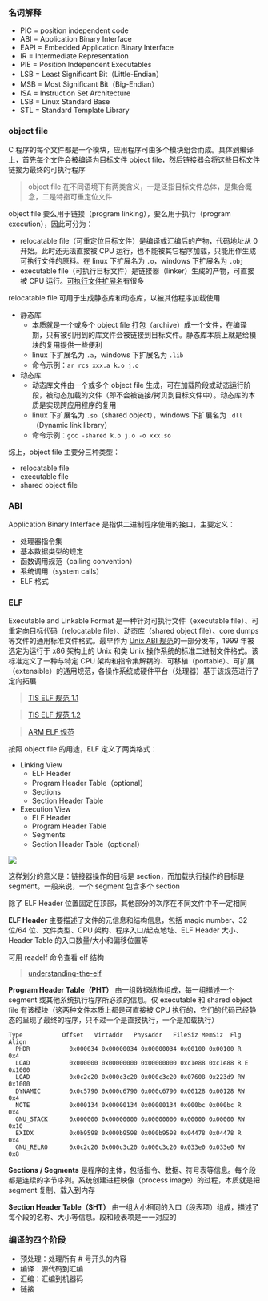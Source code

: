 ### 名词解释

- PIC = position independent code
- ABI = Application Binary Interface
- EAPI = Embedded Application Binary Interface
- IR = Intermediate Representation
- PIE = Position Independent Executables
- LSB = Least Significant Bit（Little-Endian）
- MSB = Most Significant Bit（Big-Endian）
- ISA = Instruction Set Architecture
- LSB = Linux Standard Base
- STL = Standard Template Library


### object file

C 程序的每个文件都是一个模块，应用程序可由多个模块组合而成。具体到编译上，首先每个文件会被编译为目标文件 object file，然后链接器会将这些目标文件链接为最终的可执行程序

> object file 在不同语境下有两类含义，一是泛指目标文件总体，是集合概念，二是特指可重定位文件

object file 要么用于链接（program linking），要么用于执行（program execution），因此可分为：

- relocatable file（可重定位目标文件）是编译或汇编后的产物，代码地址从 0 开始。此时还无法直接被 CPU 运行，也不能被其它程序加载，只能用作生成可执行文件的原料。在 linux 下扩展名为 `.o`，windows 下扩展名为 `.obj`
- executable file（可执行目标文件）是链接器（linker）生成的产物，可直接被 CPU 运行。[可执行文件扩展名](https://fileinfo.com/filetypes/executable)有很多

relocatable file 可用于生成静态库和动态库，以被其他程序加载使用

- 静态库
    - 本质就是一个或多个 object file 打包（archive）成一个文件，在编译期，只有被引用到的库文件会被链接到目标文件。静态库本质上就是给模块的复用提供一些便利
    - linux 下扩展名为 `.a`，windows 下扩展名为 `.lib`
    - 命令示例：`ar rcs xxx.a k.o j.o`
- 动态库
    - 动态库文件由一个或多个 object file 生成，可在加载阶段或动态运行阶段，被动态加载的文件（即不会被链接/拷贝到目标文件中）。动态库的本质是实现跨应用程序的复用
    - linux 下扩展名为 `.so`（shared object），windows 下扩展名为 `.dll`（Dynamic link library）
    - 命令示例：`gcc -shared k.o j.o -o xxx.so`

综上，object file 主要分三种类型：

- relocatable file
- executable file
- shared object file

### ABI

Application Binary Interface 是指供二进制程序使用的接口，主要定义：

- 处理器指令集
- 基本数据类型的规定
- 函数调用规范（calling convention）
- 系统调用（system calls）
- ELF 格式


### ELF

Executable and Linkable Format 是一种针对可执行文件（executable file）、可重定向目标代码（relocatable file）、动态库（shared object file）、core dumps 等文件的通用标准文件格式。最早作为 [Unix ABI 规范](http://www.sco.com/developers/devspecs/gabi41.pdf)的一部分发布，1999 年被选定为运行于 x86 架构上的 Unix 和类 Unix 操作系统的标准二进制文件格式。该标准定义了一种与特定 CPU 架构和指令集解耦的、可移植（portable）、可扩展（extensible）的通用规范，各操作系统或硬件平台（处理器）基于该规范进行了定向拓展

> [TIS ELF 规范 1.1](https://www.cs.cmu.edu/afs/cs/academic/class/15213-f00/docs/elf.pdf)

> [TIS ELF 规范 1.2](https://refspecs.linuxfoundation.org/elf/elf.pdf)

> [ARM ELF 规范](https://refspecs.linuxfoundation.org/elf/ARMELF.pdf)

按照 object file 的用途，ELF 定义了两类格式：

- Linking View
  - ELF Header
  - Program Header Table（optional）
  - Sections
  - Section Header Table
- Execution View
  - ELF Header
  - Program Header Table
  - Segments
  - Section Header Table（optional）
  
![](https://web.archive.org/web/20150602071342/http://nairobi-embedded.org/img/elf/elf_link_vs_exec_view.jpg)

这样划分的意义是：链接器操作的目标是 section，而加载执行操作的目标是 segment。一般来说，一个 segment 包含多个 section


除了 ELF Header 位置固定在顶部，其他部分的次序在不同文件中不一定相同

**ELF Header** 主要描述了文件的元信息和结构信息，包括 magic number、32 位/64 位、文件类型、CPU 架构、程序入口/起点地址、ELF Header 大小、Header Table 的入口数量/大小和偏移位置等

可用 readelf 命令查看 elf 结构

> [understanding-the-elf](https://medium.com/@MrJamesFisher/understanding-the-elf-4bd60daac571)

**Program Header Table（PHT）** 由一组数据结构组成，每一组描述一个 segment 或其他系统执行程序所必须的信息。仅 executable 和 shared object file 有该模块（这两种文件本质上都是可直接被 CPU 执行的，它们的代码已经静态的呈现了最终的程序，只不过一个是直接执行，一个是加载执行）

```
Type           Offset   VirtAddr   PhysAddr   FileSiz MemSiz  Flg Align
  PHDR           0x000034 0x00000034 0x00000034 0x00100 0x00100 R   0x4
  LOAD           0x000000 0x00000000 0x00000000 0xc1e88 0xc1e88 R E 0x1000
  LOAD           0x0c2c20 0x000c3c20 0x000c3c20 0x07608 0x223d9 RW  0x1000
  DYNAMIC        0x0c5790 0x000c6790 0x000c6790 0x00128 0x00128 RW  0x4
  NOTE           0x000134 0x00000134 0x00000134 0x000bc 0x000bc R   0x4
  GNU_STACK      0x000000 0x00000000 0x00000000 0x00000 0x00000 RW  0x10
  EXIDX          0x0b9598 0x000b9598 0x000b9598 0x04478 0x04478 R   0x4
  GNU_RELRO      0x0c2c20 0x000c3c20 0x000c3c20 0x033e0 0x033e0 RW  0x8
```

**Sections / Segments** 是程序的主体，包括指令、数据、符号表等信息。每个段都是连续的字节序列。系统创建进程映像（process image）的过程，本质就是把 segment 复制、载入到内存

**Section Header Table（SHT）** 由一组大小相同的入口（段表项）组成，描述了每个段的名称、大小等信息。段和段表项是一一对应的


### 编译的四个阶段

- 预处理：处理所有 # 号开头的内容
- 编译：源代码到汇编
- 汇编：汇编到机器码
- 链接
